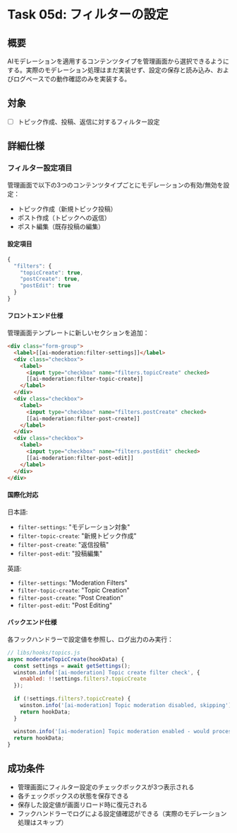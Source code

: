 # Task 05d: フィルターの設定

## 概要

AIモデレーションを適用するコンテンツタイプを管理画面から選択できるようにする。実際のモデレーション処理はまだ実装せず、設定の保存と読み込み、およびログベースでの動作確認のみを実装する。

## 対象

- [ ] トピック作成、投稿、返信に対するフィルター設定

## 詳細仕様

### フィルター設定項目

管理画面で以下の3つのコンテンツタイプごとにモデレーションの有効/無効を設定：
- トピック作成（新規トピック投稿）
- ポスト作成（トピックへの返信）  
- ポスト編集（既存投稿の編集）

#### 設定項目

```javascript
{
  "filters": {
    "topicCreate": true,
    "postCreate": true,
    "postEdit": true
  }
}
```

#### フロントエンド仕様

管理画面テンプレートに新しいセクションを追加：

```html
<div class="form-group">
  <label>[[ai-moderation:filter-settings]]</label>
  <div class="checkbox">
    <label>
      <input type="checkbox" name="filters.topicCreate" checked>
      [[ai-moderation:filter-topic-create]]
    </label>
  </div>
  <div class="checkbox">
    <label>
      <input type="checkbox" name="filters.postCreate" checked>
      [[ai-moderation:filter-post-create]]
    </label>
  </div>
  <div class="checkbox">
    <label>
      <input type="checkbox" name="filters.postEdit" checked>
      [[ai-moderation:filter-post-edit]]
    </label>
  </div>
</div>
```

#### 国際化対応

日本語:
- `filter-settings`: "モデレーション対象"
- `filter-topic-create`: "新規トピック作成"
- `filter-post-create`: "返信投稿"
- `filter-post-edit`: "投稿編集"

英語:
- `filter-settings`: "Moderation Filters"
- `filter-topic-create`: "Topic Creation"
- `filter-post-create`: "Post Creation"  
- `filter-post-edit`: "Post Editing"

#### バックエンド仕様

各フックハンドラーで設定値を参照し、ログ出力のみ実行：

```javascript
// libs/hooks/topics.js
async moderateTopicCreate(hookData) {
  const settings = await getSettings();
  winston.info('[ai-moderation] Topic create filter check', { 
    enabled: !!settings.filters?.topicCreate 
  });
  
  if (!settings.filters?.topicCreate) {
    winston.info('[ai-moderation] Topic moderation disabled, skipping');
    return hookData;
  }
  
  winston.info('[ai-moderation] Topic moderation enabled - would process here');
  return hookData;
}
```

## 成功条件

- 管理画面にフィルター設定のチェックボックスが3つ表示される
- 各チェックボックスの状態を保存できる
- 保存した設定値が画面リロード時に復元される
- フックハンドラーでログによる設定値確認ができる（実際のモデレーション処理はスキップ）